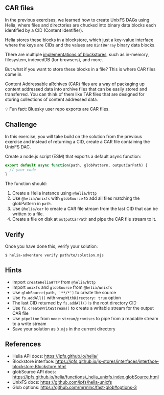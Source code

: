 ## CAR files

In the previous exercises, we learned how to create UnixFS DAGs using Helia, where files and directories are chucked into binary data blocks each identified by a CID (Content Identifier).

Helia stores these blocks in a blockstore, which just a key-value interface where the keys are CIDs and the values are `Uint8Array` binary data blocks. 

There are multiple [implementations of blockstores](https://github.com/ipfs/js-stores), such as in-memory, filesystem, indexedDB (for browsers), and more.

But what if you want to store these blocks in a file? This is where CAR files come in.

Content Addressable aRchives (CAR) files are a way of packaging up content addressed data into archive files that can be easily stored and transferred. You can think of them like TAR files that are designed for storing collections of content addressed data.

💡 Fun fact: Bluesky user repo exports are CAR files.

## Challenge

In this exercise, you will take build on the solution from the previous exercise and instead of returning a CID, create a CAR file containing the UnixFS DAG.

Create a node.js script (ESM) that exports a default async function:

```js
export default async function(path, globPattern, outputCarPath) {
  // your code
}
```

The function should:

1. Create a Helia instance using `@helia/http`
2. Use `@helia/unixfs` with `globSource` to add all files matching the globPattern in `path`.
3. Use `@helia/car` to create a CAR file stream from the last CID  that can be written to a file.
4. Create a file on disk at `outputCarPath` and pipe the CAR file stream to it.

## Verify

Once you have done this, verify your solution:

```console
$ helia-adventure verify path/to/solution.mjs
```

## Hints

- Import `createHeliaHTTP` from `@helia/http`
- Import `unixfs` and `globSource` from `@helia/unixfs`
- Use `globSource(path, '**/*')` to create the source
- Use `fs.addAll()` with `wrapWithDirectory: true` option
- The last CID returned by `fs.addAll()` is the root directory CID
- Use `fs.createWriteStream()` to create a writable stream for the output CAR file
- Use `pipeline` from `node:stream/promises` to pipe from a readable stream to a write stream
- Save your solution as `3.mjs` in the current directory

## References

- Helia API docs: https://ipfs.github.io/helia/
- Blockstore interface: https://ipfs.github.io/js-stores/interfaces/interface-blockstore.Blockstore.html
- globSource API docs: https://ipfs.github.io/helia/functions/_helia_unixfs.index.globSource.html
- UnixFS docs: https://github.com/ipfs/helia-unixfs
- Glob options: https://github.com/mrmlnc/fast-glob#options-3